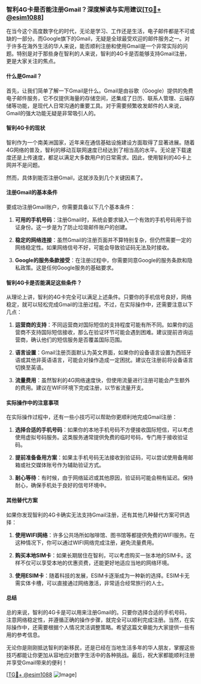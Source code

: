 ### 智利4G卡是否能注册Gmail？深度解读与实用建议[[TG💪+ @esim1088](https://t.me/s/esim1088)]

在当今这个高度数字化的时代，无论是学习、工作还是生活，电子邮件都是不可或缺的一部分。而Google旗下的Gmail，无疑是全球最受欢迎的邮件服务之一。对于许多在海外生活的华人来说，能否顺利注册和使用Gmail是一个非常实际的问题。特别是对于那些身在智利的人来说，智利的4G卡是否能够支持Gmail注册，更是大家关注的焦点。

#### 什么是Gmail？

首先，让我们简单了解一下Gmail是什么。Gmail是由谷歌（Google）提供的免费电子邮件服务，它不仅提供海量的存储空间，还集成了日历、联系人管理、云端存储等功能，是现代人日常沟通的重要工具。对于需要频繁收发邮件的人来说，Gmail的强大功能无疑是非常吸引人的。

#### 智利4G卡的现状

智利作为一个南美洲国家，近年来在通信基础设施建设方面取得了显著进展。随着4G网络的普及，智利的移动互联网速度已经达到了相当高的水平。无论是下载速度还是上传速度，都足以满足大多数用户的日常需求。因此，使用智利的4G卡上网并不是问题。

然而，具体到能否注册Gmail，这就涉及到几个关键因素了。

#### 注册Gmail的基本条件

要成功注册Gmail账户，你需要具备以下几个基本条件：

1. **可用的手机号码**：注册Gmail时，系统会要求输入一个有效的手机号码用于验证身份。这一步是为了防止垃圾邮件账户的创建。
   
2. **稳定的网络连接**：虽然Gmail的注册页面并不算特别复杂，但仍然需要一定的网络稳定性。如果网络信号不好，可能会导致验证码无法及时接收。

3. **Google的服务条款接受**：在注册过程中，你需要同意Google的服务条款和隐私政策。这是任何Google服务的基础要求。

#### 智利4G卡是否能满足这些条件？

从理论上讲，智利的4G卡完全可以满足上述条件。只要你的手机信号良好，网络稳定，就可以轻松完成Gmail的注册过程。不过，在实际操作中，还需要注意以下几点：

1. **运营商的支持**：不同运营商对国际短信的支持程度可能有所不同。如果你的运营商不支持国际短信接收，那么在验证环节可能会遇到困难。建议提前咨询运营商，确认他们的短信服务是否覆盖国际范围。

2. **语言设置**：Gmail注册页面默认为英文界面，如果你的设备语言设置为西班牙语或其他非英语语言，可能会对操作造成一定困扰。建议在注册前将设备语言切换至英语。

3. **流量费用**：虽然智利的4G网络速度快，但使用流量进行注册可能会产生额外的费用。建议在WIFI环境下完成注册，以节省流量开支。

#### 实际操作中的注意事项

在实际操作过程中，还有一些小技巧可以帮助你更顺利地完成Gmail注册：

1. **选择合适的手机号码**：如果你的本地手机号码不方便接收国际短信，可以考虑使用虚拟号码服务。这类服务通常提供免费的临时号码，专门用于接收验证码。

2. **提前准备备用方案**：如果主手机号码无法接收到验证码，可以尝试使用备用邮箱或社交媒体账号作为辅助验证方式。

3. **耐心等待**：有时候，由于网络延迟或其他原因，验证码可能会稍有延迟。保持耐心，确保手机处于良好的信号环境中。

#### 其他替代方案

如果你发现智利的4G卡确实无法支持Gmail注册，还有其他几种替代方案可供选择：

1. **使用WIFI网络**：许多公共场所如咖啡馆、图书馆等都提供免费的WIFI服务。在这种情况下，你可以通过WIFI网络完成注册，避免流量费用。

2. **购买本地SIM卡**：如果长期居住在智利，可以考虑购买一张本地的SIM卡。这样不仅可以享受本地的优惠资费，还能更好地适应当地的网络环境。

3. **使用ESIM卡**：随着科技的发展，ESIM卡逐渐成为一种新的选择。ESIM卡无需实体卡槽，可以直接通过网络激活，非常适合经常旅行的人士。

#### 总结

总的来说，智利的4G卡是可以用来注册Gmail的。只要你选择合适的手机号码，注意网络稳定性，并遵循正确的操作步骤，就完全可以顺利完成注册。当然，在实际操作中，还需要根据个人情况灵活调整策略。希望这篇文章能为大家提供一些有用的参考信息。

无论你是刚刚抵达智利的新移民，还是已经在当地生活多年的华人朋友，掌握这些技巧都能让你更加从容地应对数字生活中的各种挑战。最后，祝大家都能顺利注册并享受Gmail带来的便利！

[[TG💪+ @esim1088](https://t.me/s/esim1088) ![Image](https://i.postimg.cc/4NQfJmqS/Snipaste-2025-05-13-00-14-12.png)]